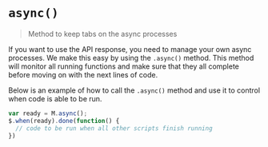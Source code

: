 # `async()`

> Method to keep tabs on the async processes

If you want to use the API response, you need to manage your own async processes. We make this easy by using the `.async()` method. This method will monitor all running functions and make sure that they all complete before moving on with the next lines of code.

Below is an example of how to call the `.async()` method and use it to control when code is able to be run.

```javascript
var ready = M.async();
$.when(ready).done(function() {
  // code to be run when all other scripts finish running
})
```         
